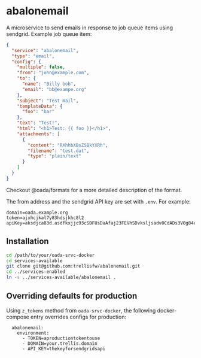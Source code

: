 # abalonemail

A microservice to send emails in response to job queue items using sendgrid.
Example job queue item:

```json
{
  "service": "abalonemail",
  "type": "email",
  "config": {
    "multiple": false,
    "from": "john@example.com",
    "to": {
      "name": "Billy bob",
      "email": "bb@exampe.org"
    },
    "subject": "Test mail",
    "templateData": {
      "foo": "bar"
    },
    "text": "Test!",
    "html": "<h1>Test: {{ foo }}</h1>",
    "attachments": [
      {
        "content": "RXhhbXBsZSBkYXRh",
        "filename": "test.dat",
        "type": "plain/text"
      }
    ]
  }
}
```

Checkout @oada/formats for a more detailed description of the format.

The from address and the sendgrid API key are set with `.env`. For example:

```env
domain=oada.example.org
token=ajxhcjkal7y83hdsjkhc8l2
apiKey=aksdjca83d.asdfkxjjc93cSDFUsDaAfaj23FEVhSDvksljsadv0CdADs3V0g84rjksdf
```

## Installation

```bash
cd /path/to/your/oada-srvc-docker
cd services-available
git clone git@github.com:trellisfw/abalonemail.git
cd ../services-enabled
ln -s ../services-available/abalonemail .
```

## Overriding defaults for production

Using `z_tokens` method from `oada-srvc-docker`, the following docker-compose entry overrides configs for production:

```docker-compose
  abalonemail:
    environment:
      - TOKEN=aproductiontokentouse
      - DOMAIN=your.trellis.domain
      - API_KEY=thekeyforsendgridsapi
```
